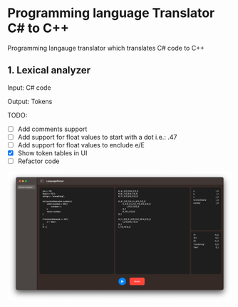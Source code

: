 # Programming language Translator C# to C++
Programming langauge translator which translates C# code to C++

## 1. Lexical analyzer 

Input: C# code

Output: Tokens

TODO: 
   - [ ] Add comments support
   - [ ] Add support for float values to start with a dot i.e.: .47
   - [ ] Add support for float values to enclude e/E
   - [x] Show token tables in UI
   - [ ] Refactor code
   
<img width="700" alt="Lexical Analyzer" src="Images/LexicalAnalyzer.png?raw=true">
